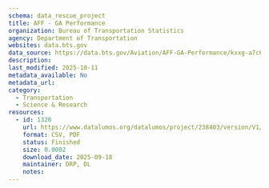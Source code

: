 ```yaml
---
schema: data_rescue_project 
title: AFF - GA Performance
organization: Bureau of Transportation Statistics
agency: Department of Transportation
websites: data.bts.gov
data_source: https://data.bts.gov/Aviation/AFF-GA-Performance/kxxg-a7c6/about_data
description: 
last_modified: 2025-10-11
metadata_available: No
metadata_url: 
category:
  - Transportation 
  - Science & Research 
resources:
  - id: 1320
    url: https://www.datalumos.org/datalumos/project/238403/version/V1/view
    format: CSV, PDF
    status: Finished
    size: 0.0002
    download_date: 2025-09-18
    maintainer: DRP, DL
    notes: 
---
```

